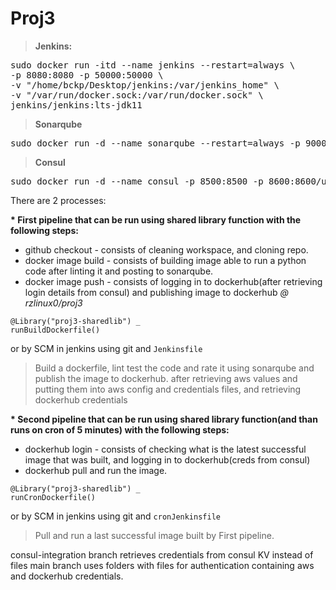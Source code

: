 # Proj3

>**Jenkins:** 

<pre>sudo docker run -itd --name jenkins --restart=always \
-p 8080:8080 -p 50000:50000 \
-v "/home/bckp/Desktop/jenkins:/var/jenkins_home" \
-v "/var/run/docker.sock:/var/run/docker.sock" \
jenkins/jenkins:lts-jdk11  
</pre>

>**Sonarqube**
<pre>sudo docker run -d --name sonarqube --restart=always -p 9000:9000 -p 9092:9092 sonarqube</pre>

>**Consul**
<pre>sudo docker run -d --name consul -p 8500:8500 -p 8600:8600/udp consul</pre>

There are 2 processes:   
   
<b>* First pipeline that can be run using shared library function with the following steps:   </b>
* github checkout - consists of cleaning workspace, and cloning repo.   
* docker image build - consists of building image able to run a python code after linting it and posting to sonarqube.   
* docker image push - consists of logging in to dockerhub(after retrieving login details from consul) and publishing image to dockerhub <i>@ rzlinux0/proj3</i>
```
@Library("proj3-sharedlib") _   
runBuildDockerfile()
```
or by SCM in jenkins using git and `Jenkinsfile`   
>Build a dockerfile, lint test the code and rate it using sonarqube and publish the image to dockerhub.
>after retrieving aws values and putting them into aws config and credentials files, and retrieving dockerhub credentials

<b>* Second pipeline that can be run using shared library function(and than runs on cron of 5 minutes) with the following steps:   </b>

* dockerhub login - consists of checking what is the latest successful image that was built, and logging in to dockerhub(creds from consul)
* dockerhub pull and run the image.
```
@Library("proj3-sharedlib") _   
runCronDockerfile()
```   
or by SCM in jenkins using git and `cronJenkinsfile`
>Pull and run a last successful image built by First pipeline.

consul-integration branch retrieves credentials from consul KV instead of files
main branch uses folders with files for authentication containing aws and dockerhub credentials.
